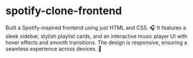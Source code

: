 # spotify-clone-frontend
Built a Spotify-inspired frontend using just HTML and CSS. 🎧 It features a sleek sidebar, stylish playlist cards, and an interactive music player UI with hover effects and smooth transitions. The design is responsive, ensuring a seamless experience across devices. 🚀

